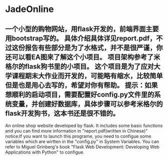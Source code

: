 # JadeOnline
一个小型的购物网站，用flask开发的，前端界面主要用bootstrap写的。
具体介绍具体详见report.pdf，不过这份报告有些部分是为了水格式，并不是很严谨，你还可以看EA图来了解这个小项目。
项目架构参考了米格尔的flask狗书里的小项目。
这个项目是为了应对大学课程期末大作业而开发的，可能略有缩水，比较简单但是也是用心去写的，希望对你有帮助。
提示：如果想顺利的启动项目，需要配置好config.py文件里的系统变量，并创建好数据库，具体步骤可以参考米格尔的flask开发狗书，这本书还是很不错的。
----------------------------------------------------
An online shop website developed by flask. 
It includes some basic functions and you can find more information in "report.pdf(written in Chinese)"
notice:If you want to launch this programe, you need to configue some variables which are wirtten in the "config.py" in System Variables.
You can refer to Miguel Grinberg's book "Flask Web Development: Developing Web Applications with Python" to configue.  
